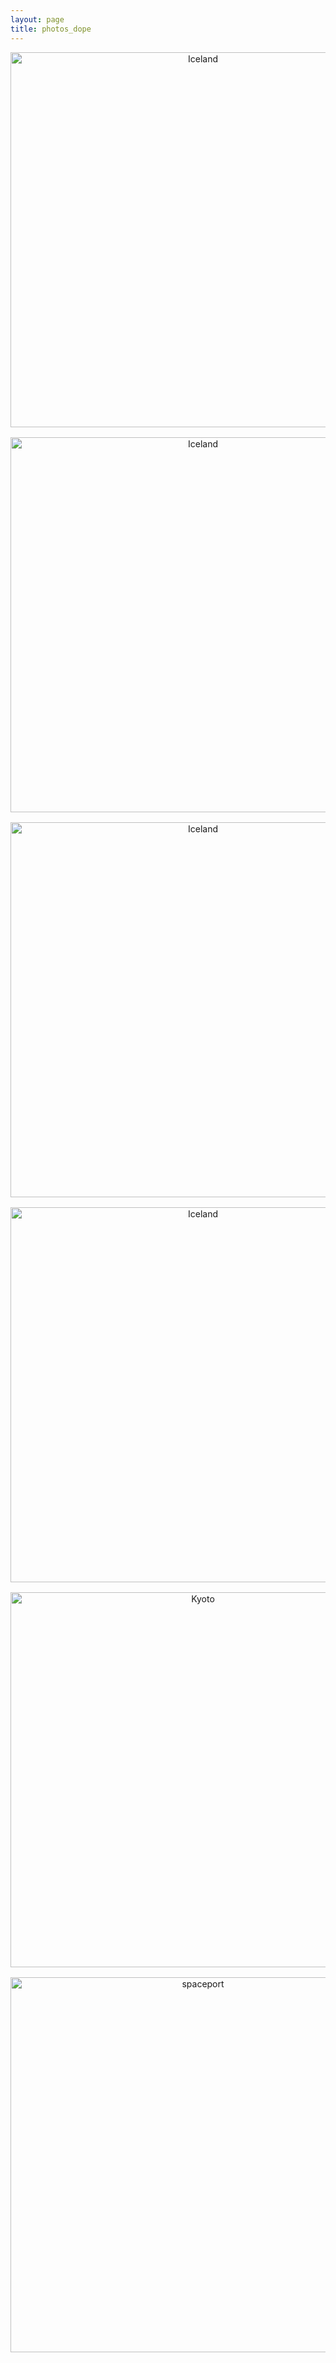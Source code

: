 ```yaml
---
layout: page
title: photos_dope
---
```


<div style="margin-bottom: 1rem; text-align: center;">
  <img src="/Pictures/Iceland1.jpg" alt="Iceland" width="600" />
</div>

<div style="margin-bottom: 1rem; text-align: center;">
  <img src="/Pictures/Iceland2.jpg" alt="Iceland" width="600" />
</div>

<div style="margin-bottom: 1rem; text-align: center;">
  <img src="/Pictures/HorsesInIceland.jpg" alt="Iceland" width="600" />
</div>

<div style="margin-bottom: 1rem; text-align: center;">
  <img src="/Pictures/HorsesInIcelandKissing.jpg" alt="Iceland" width="600" />
</div>

<div style="margin-bottom: 1rem; text-align: center;">
  <img src="/Pictures/Kyoto.jpg" alt="Kyoto" width="600" />
</div>

<div style="margin-bottom: 1rem; text-align: center;">
  <img src="/Pictures/spaceport.jpg" alt="spaceport" width="600" />
</div>